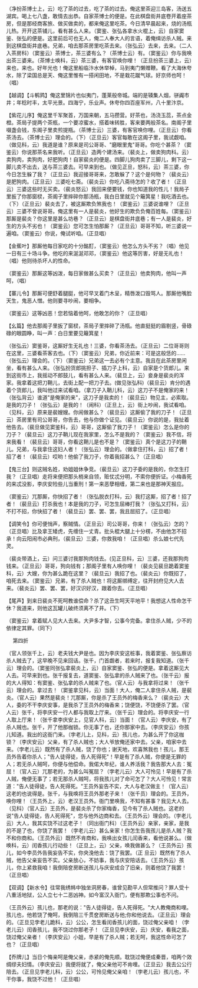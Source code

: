 <!-- { "loadSidebar": true } -->
（净扮茶博士上，云）吃了茶的过去，吃了茶的过去。俺这里茶迎三岛客，汤送五湖宾。喝上七八盏，敢情去出恭。自家茶博士的便是。在此棋盘街井底卷开着座茶房，但是那经商客旅、做买做卖的，都来俺这里吃茶。今日清早晨起来，烧的汤瓶儿热。开开这茶铺儿，看有甚么人来。（窦鉴、张弘各拿水火棍上，云）自家窦鉴、张弘的便是。这里前后可也无人，俺二人奉大人的言语，着俺缉访杀人贼。来到这棋盘街井底巷。兄弟，咱去那茶房里吃茶去来。（张弘云）去来，去来。（二人入茶房科）（窦鉴云）茶博士，茶三婆有么？（茶博士云）有。（窦鉴云）你与我唤出茶三婆来。（茶博士唤科，云）茶三婆，有客官唤你哩！（正旦扮茶三婆上，云）来也，来也。好年光也！俺这里船临汴水休举棹，马到夷门懒赠鞭。看了大海休夸水，除了梁国总是天、俺这里惟有一搭闲田地，不是栽花蹴气球。好京师也呵！（唱）

【越调】【斗鹌鹑】俺这里锦片也似夷门，蓬莱般帝城。端的是辏集人烟，骈阗市井；年稔时丰，太平光景。四海宁，乐业声。休夸你四百座军州，八十里汴京。

【紫花儿序】俺这里千军聚首，万国来朝，五马攒营。好茶也，汤浇玉蕊，茶点金橙。茶局子提两个茶瓶，一个要凉蜜水，搭着味转胜，客来要两般茶名。南阁子里啜盏会钱，东阁子里卖煎提瓶。（茶博士云）三婆，有客官唤你哩。（正旦云）你看茶汤去。（茶博士云）理会的。（下）（正旦云）客官每敢在这阁子里，我试觑咱。（做见科，云）我道是谁？原来是司公哥哥、"磨眼里鬼"哥哥。你吃个甚茶？（窦鉴云）你说那茶名来我听。（正旦云）造两个建汤来。（裴炎上，做卖狗肉科。云）卖狗肉，卖狗肉，好肥狗肉！自家裴炎的便是。四脚儿狗肉卖了三脚儿，剩下这一脚儿卖不出去，送与茶三婆去。可早来到也。（做见正旦，怒科，云）茶三婆，你今日怎生躲了我？（正旦云）我迎接哥哥来，怎敢躲了？这个是何物？（裴炎云）是肥狗肉。（正旦云）三婆吃七斋。（裴炎云）你吃八斋待怎的？收了者！（正旦云）三婆这些时无买卖。（裴炎怒云）我回来便要钱，你也知道我的性儿！我局子里扳了你那窗棂，茶阁子里摔碎你那汤瓶，我白日里就见个簸箕星！我吃酒去也。（下）（正旦云）裴炎去了，被这厮欺负煞我也！（窦鉴云）三婆说谁哩？（正旦云）三婆不曾说哥哥。俺这里有一人是裴炎，他好生的欺负负俺百姓每。（窦鉴云）那厮是裴炎？你这里是甚么坊巷？（正旦云）是棋盘街井底巷；有一人是裴炎，好生的方头不劣也！（窦鉴云）您可怎生怕那厮？（正旦云）哥哥不知，听三婆说一遍咱。（窦鉴云）你说，俺试听咱。（正旦唱）

【金蕉叶】那厮他每日家吃的十分酩酊，（窦鉴云）他怎么方头不劣？（唱）他见一日有三十场斗争。他吃的来涎涎邓邓，（窦鉴云）他这等厉害，好是无礼也！（唱）他则待杀坏人的性命。

（窦鉴云）那厮这等凶泼，每日家做甚么买卖？（正旦云）他卖狗肉，他叫一声呵，（唱）

【寨儿令】那厮可便舒着腿脡，他可早叉着门木呈，精唇泼口毁骂人。那厮他嘴脸天生，鬼恶人憎。他则要寻吵闹，要相争。

（窦鉴云）这等凶恶！您若恼着他呵，他敢怎的你？（正旦唱）

【幺篇】他去那阁子里扳了窗棂，茶局子里摔碎了汤瓶。他直挺挺的眉剔竖，骨碌碌的眼圆睁，叫一声：白日里要见簸箕星！

（张弘云）窦鉴哥，这厮好生无礼也！三婆，你看茶汤去。（正旦云）二位哥哥则在这里，三婆看茶客去也。（下）（窦鉴云）兄弟，你近前来：可是这般恁的……（张弘云）理会的。（下）（窦鉴云）兄弟这一去必有个主意。我且在此茶房里闲坐，看有甚么人来。（张弘扮货郎挑担子、插刀子上科，云）自家是个货郎儿。来到这街市上，我摇动不郎鼓儿，看有甚么人来。（裴旦上，云）妾身是裴炎的浑家。我拿着这把刀鞘儿，去街上配一把刀子去。(做见张弘科)（裴旦云）肯分的遇着个货郎儿，我叫他过来试看咱。（拿刀子入鞘儿科，云）这刀子不是俺家的来！（张弘背云）谁道"是俺家的来"，这刀子是我卖的！（裴旦云）物见主，必索取。是我的刀子！（张弘云）是我的！（闹科）（正旦上，云）街上吵闹，我试看咱。（见科，云）原来是裴嫂嫂。你闹做甚么？（裴旦云）这厮偷了我的刀子！（正旦云）茶房里有司公哥哥，你告去，他与你做个证见。（裴旦云）你说的是，我扯着他告去。（裴旦做见窦鉴科，云）哥哥，这厮偷了我刀子！（窦鉴云）怎么是你的刀子？（裴旦云）这刀子鞘儿现在我家里，怎么不是我的？（窦鉴云）我不信，将来我看！（裴旦云）哥哥，你看这鞘儿是也不是？（窦鉴云）真个是这刀子的鞘儿。兄弟，与我拿住这妇人者！（张弘云）理会的。（做拿住打科，云）招了者！招了者！（裴旦云）哎哟！他偷了我刀子，你着我招甚么？（正旦唱）

【鬼三台】则这贼名姓，劝姐姐休争竞。（裴旦云）这刀子委的是我的，你怎生打我？（正旦唱）走将来便把那头梢来自领，赃仗忒分明，不索你便折证。小梅香死的来忒没影，李庆安险些儿当重刑！第一来恶孽相缠，第二来也是那神天报应。

（窦鉴云）兀那厮，你快招了者！（张弘脱衣打科，云）我打这厮，招了者！招了者！（裴旦云）打杀我也！本是我的刀子，可怎生屈棒打我？（张弘又打科，云）不打不招，你快招了者！（裴旦云）罢、罢、罢，我且屈招了。（正旦唱）

【调笑令】你可便悄声，察贼情。（正旦云）司公哥哥，你来！（张弘云）怎的？（正旦唱）比及拿王矮虎，先缠住一丈青。批头棍大腿上十分楞，不由他怎不招承！向云阳闹市必典刑，（裴旦云）三婆，你救我咱！（正旦唱）杀么娘七代先灵。

（裴炎带酒上，云）问三婆讨我那狗肉钱去。(见正旦科，云）三婆，还我那狗肉钱来。（正旦云）哥哥，狗向钱有；那阁子里有人唤你哩！（裴炎见裴旦跪着窦鉴科，云）大嫂，你为甚么跪在这里？（裴旦云）我招了也。（裴炎云）你既招了，咱死去来。（窦鉴云）兄弟，有了杀人贼也！将这厮绑缚定，往开封府见大人去来。（裴炎云）罢、罢、罢，好汉识好汉，跟着你去。（正旦唱）

【尾声】到来日裴炎不死呵教谁偿命？杀了这丑生呵天平地平！我想这人性命怎干休？我道来，则他这瓦罐儿破终须离不了井。（下）

（窦鉴云）拿着赋人见大人去来。大尹多才智，公事今完备。拿住杀人贼，少不的依律定其罪。（同下）

　
第四折

（官人领张千上，云）老夫钱大尹是也。因为李庆安这桩事，我着窦鉴、张弘察访杀人贼去了，这早晚不见来回话。张千，门首觑者，若来时，报复我知道。（张千云）理会的。（窦鉴同张弘拿裴炎上，云）自家窦鉴、张弘的便是。拿着这厮见大人去。可早来到也。张千报复去，道窦鉴、张弘拿的杀人贼来了也。（张千云）报的大人得知：有窦鉴、张弘拿的杀人贼来了也。（官人云）与我拿将过来！（张千云）理会的。拿过去！（窦鉴拿见科，云）当面！大人，俺二人拿住杀人贼，是裴炎。（官人云）果然是裴炎！兀那厮，你是杀了王员外的梅香来么？（裴炎云）大人，委的不干李庆安事，是我杀了王员外的梅香来；饶便饶，不饶便杀了罢。（官人云）张千，将李庆安一行人都与我取上厅来。（张千云）理会的。将李庆安一行人取上厅来！（张千拿李庆安上，见官人科，云）当面！（官人云）李庆安，有了杀人贼也。张千，开了他那枷锁。你无事了也，还你那家中去。（李庆安云）你孩儿知道。我出的这衙门来。（孛老儿上，见科，云）孩儿也，为甚么开了你这枷锁？（李庆安云）父亲，有了杀人贼也；大人爷放俺还家中去。父亲，咱家中去来。（孛老儿云）既然有了杀人贼，饶了你也；谢天地，欢喜煞我也！孩儿，那王员外告着你杀人；"告人徒得徒，告人死得死"！早是有了杀人贼，你便是无罪的人；若无杀人贼呵，你便与他偿命。我偌大年纪，谁人养活我？我告那大人去：冤屈！（官人云）兀那老的，为甚么叫冤屈？（孛老儿云）大人可怜见！早是有了杀人贼，俺便无事了；若无那杀人贼呵，将我孩儿对了命可怎了？大人可怜见！常言道："告人徒得徒，告人死得死。"王员外妄告不实，大人与老汉做主！（官人云）这老的也说得是。张千，与我唤将王员外那老子来！（张千员）理会的。王员外，唤你哩！（王员外上，云）老汉王员外。衙门里唤我，不知有甚事？我见大人去。（见科）（官人云）王员外，是裴炎杀了你家梅香，见今有了杀人贼也。这老的说"告人徒得徒，告人死得死"，您与他外边商和去。（王员外云）理会的。（孛老儿云）大人，我其实饶不过这老子！（同出衙门科）（王员外云）亲家，亲家，是我的不是了也，你饶了我罢！（孛老儿云）甚么亲家！你怎生告我孩儿是杀人贼？我不和你商和。（王员外云）既然不肯商和，我唤出女孩儿闰香来，看他说甚么。（做唤科，云）闰香孩儿行动些！（正旦上，云）父亲，唤我做甚么？（王员外云）孩儿，如今李员外告我妄告不实，你央浼他去：饶了我罢。（正
旦云）既然有了杀人贼，他告父亲妄告不实。父亲放心，不妨事，我与庆安陪话去。（王员外云）孩儿，你上紧救我咱！我倒陪奁房断送孩儿与庆安成合了旧亲，则着他饶了我罢！（正旦唱）

【双调】【新水令】往常我绣帏中独坐洞房春，谁曾见勘平人但常推问？罪人受十八重活地狱，公人立七十二恶凶神。如今富汉入衙门，便有那欺公事也不问。

（王员外云）孩儿也，那老的说："告人徒得徒，告人死得死。"大人教俺商和哩。孩儿也，他若饶了俺呵，我倒陪三千贯奁房断送与他;你和他说去。（正旦云）理会的。（正旦见孛老儿跪科，云）公公，怎生看闰香孩儿的面，饶过俺父亲咱！（孛老儿云）闰香孩儿，我不饶过你那老子！（正旦见李庆安，云）庆安，看我之面，饶过俺父亲者！（李庆安云）小姐，早是有了杀人贼；若无呵，我这性命可怎了也？（正旦唱）

【乔牌儿】当日个悔亲呵是俺父亲，赤紧的俺先顺。耽饶过俺便成秦晋，咱两个效绸缪夫妇情。（李庆安云）我便将就了，俺父亲他可不肯哩。（正旦云）我去公公行陪去。（正旦见孛老儿科，云）公公，可怜见俺父亲咱！（孛老儿云）孩儿也，不干你事，我饶不过他！（正旦唱）

